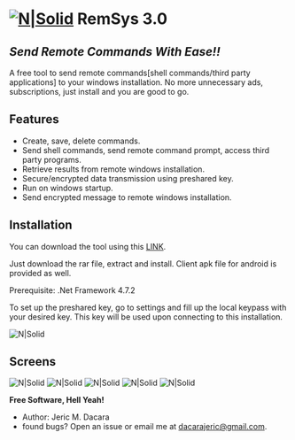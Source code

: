 # [![N|Solid](https://i.ibb.co/p4vZ9RL/Pirate-Icon-Small.jpg)](https://github.com/dajjer93/RemSys-3.0) RemSys 3.0
## _Send Remote Commands With Ease!!_

A free tool to send remote commands[shell commands/third party applications]
to your windows installation. No more unnecessary ads, subscriptions, just
install and you are good to go.

## Features

- Create, save, delete commands.
- Send shell commands, send remote command prompt, access third party programs.
- Retrieve results from remote windows installation.
- Secure/encrypted data transmission using preshared key.
- Run on windows startup.
- Send encrypted message to remote windows installation.

## Installation

You can download the tool using this [LINK](https://bit.ly/3vRbw54).

Just download the rar file, extract and install.
Client apk file for android is provided as well.

Prerequisite: .Net Framework 4.7.2

To set up the preshared key, go to settings
and fill up the local keypass with your desired key.
This key will be used upon connecting to this installation.

![N|Solid](https://i.ibb.co/HzsmhJB/image.png)

## Screens
![N|Solid](https://i.ibb.co/yYztbTw/image.png)
![N|Solid](https://i.ibb.co/xqL2ZZd/image.png)
![N|Solid](https://i.ibb.co/h2qn6jQ/image.png)
![N|Solid](https://i.ibb.co/PzsXndy/163215558-931570117617659-3361111282447096188-n.jpg)
![N|Solid](https://i.ibb.co/bmLjmXr/162430072-958989221575238-1262148494446450996-n.jpg)

**Free Software, Hell Yeah!**

- Author: Jeric M. Dacara
- found bugs? Open an issue or email me at [dacarajeric@gmail.com](mail:dacarajeric@gmail.com).
